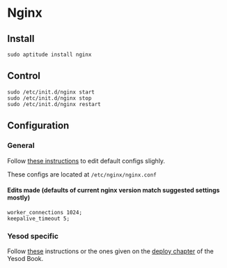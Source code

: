 # Nginx

## Install

    sudo aptitude install nginx

## Control

    sudo /etc/init.d/nginx start
    sudo /etc/init.d/nginx stop
    sudo /etc/init.d/nginx restart

## Configuration

### General 

Follow [these instructions](http://articles.slicehost.com/2009/3/5/ubuntu-intrepid-nginx-configuration)
to edit default configs slighly.

These configs are located at `/etc/nginx/nginx.conf`

#### Edits made (defaults of current nginx version match suggested settings mostly)

    worker_connections 1024; 
    keepalive_timeout 5;
    

### Yesod specific

Follow [these](http://www.fatvat.co.uk/2011/06/deploying-yesod-application-on-linode.html) instructions or the ones
given on the [deploy chapter](http://www.yesodweb.com/book/deploying-your-webapp) of the Yesod Book.

